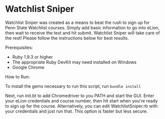 Watchlist Sniper
================

Watchlist Sniper was created as a means to beat the rush to sign up for Penn State Watchlist courses.  Simply add basic information to go into eLion, then wait to receive the text and hit submit.  Watchlist Sniper will take care of the rest!  Please follow the instructions below for best results.

Prerequisites:
<ul>
<li>Ruby 1.9.3 or higher</li>
<li>The appropriate Ruby DevKit may need installed on Windows</li>
<li>Google Chrome</li>
</ul>

How to Run:

To install the gems necessary to run this script, run
```bundle install```

Next, run init.bt to add Chromedriver to you PATH and start the GUI.  Enter your eLion credentials and course number, then hit start when you're ready to sign up for the course.  Alternatively, you can edit WatchlistSniper.rb with your credentials and just run that. This option is faster but less secure.
